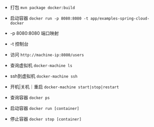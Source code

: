 *	打包 `mvn package docker:build`
*	启动容器 `docker run -p 8080:8080 -t app/examples-spring-cloud-docker`
*	-p 8080:8080 端口映射
*	-t 控制台
*	访问 `http://machine-ip:8080/users`

*	查询虚拟机 `docker-machine ls`
*	ssh到虚拟机 `docker-machine ssh`
*	开机|关机｜重启 `docker-machine start|stop|restart`
*	查询容器 `docker ps`
*	启动容器 `docker run [container]`
*	停止容器 `docker stop [container]`